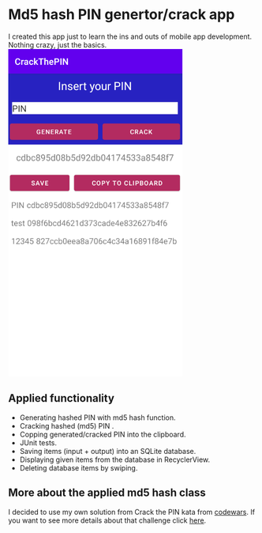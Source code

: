 # Md5 hash PIN genertor/crack app

I created this app just to learn the ins and outs of mobile app development. Nothing crazy, just the basics.
![Screenshot](appScreenshot.png)

## Applied functionality

- Generating hashed PIN with md5 hash function.
- Cracking hashed (md5) PIN .
- Copping generated/cracked PIN into the clipboard.
- JUnit tests.
- Saving items (input + output) into an SQLite database.
- Displaying given items from the database in RecyclerView.
- Deleting database items by swiping.

## More about the applied md5 hash class

I decided to use my own solution from Crack the PIN kata from [codewars](https://www.codewars.com). If you want to see more details about that challenge click [here](https://www.codewars.com/kata/5efae11e2d12df00331f91a6/java).